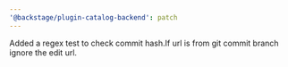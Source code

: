 ```yaml
---
'@backstage/plugin-catalog-backend': patch
---
```


Added a regex test to check commit hash.If url is from git commit branch ignore the edit url.
